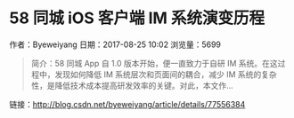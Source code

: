 # 58 同城 iOS 客户端 IM 系统演变历程
作者：Byeweiyang
日期：2017-08-25 10:02
浏览量：5699
> 简介：58 同城 App 自 1.0 版本开始，便一直致力于自研 IM 系统。在这过程中，发现如何降低 IM 系统层次和页面间的耦合，减少 IM 系统的复杂性，是降低技术成本提高研发效率的关键。对此，本文作...

 链接：http://blog.csdn.net/byeweiyang/article/details/77556384
